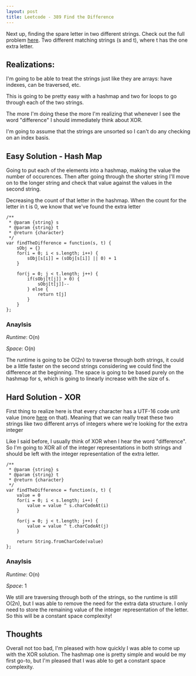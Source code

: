 ```yaml
---
layout: post
title: Leetcode - 389 Find the Difference
---
```


Next up, finding the spare letter in two different strings. Check out the full problem [here](https://leetcode.com/problems/find-the-difference/). Two different matching strings (s and t), where t has the one extra letter.

## Realizations:

I'm going to be able to treat the strings just like they are arrays: have indexes, can be traversed, etc.

This is going to be pretty easy with a hashmap and two for loops to go through each of the two strings.

The more I'm doing these the more I'm realizing that whenever I see the word "difference" I should immediately think about XOR.

I'm going to assume that the strings are unsorted so I can't do any checking on an index basis.


## Easy Solution - Hash Map 

Going to put each of the elements into a hashmap, making the value the number of occurences. Then after going through the shorter string I'll move on to the longer string and check that value against the values in the second string.

Decreasing the count of that letter in the hashmap. When the count for the letter in t is 0, we know that we've found the extra letter

```
/**
 * @param {string} s
 * @param {string} t
 * @return {character}
 */
var findTheDifference = function(s, t) {
    sObj = {}
    for(i = 0; i < s.length; i++) {
        sObj[s[i]] = (sObj[s[i]] || 0) + 1
    }
    
    for(j = 0; j < t.length; j++) {
        if(sObj[t[j]] > 0) {
            sObj[t[j]]--
        } else {
            return t[j]
        }
    }
};
```

### Anaylsis

*Runtime*: O(n)

*Space*: O(n) 

The runtime is going to be O(2n) to traverse through both strings, it could be a little faster on the second strings considering we could find the difference at the beginning. The space is going to be based purely on the hashmap for s, which is going to linearly increase with the size of s.

## Hard Solution - XOR 

First thing to realize here is that every character has a UTF-16 code unit value (more [here](https://developer.mozilla.org/en-US/docs/Web/JavaScript/Reference/Global_Objects/String/charCodeAt) on that). Meaning that we can really treat these two strings like two different arrys of integers where we're looking for the extra integer

Like I said before, I usually think of XOR when I hear the word "difference". So I'm going to XOR all of the integer representations in both strings and should be left with the integer representation of the extra letter.

```
/**
 * @param {string} s
 * @param {string} t
 * @return {character}
 */
var findTheDifference = function(s, t) {
    value = 0
    for(i = 0; i < s.length; i++) {
        value = value ^ s.charCodeAt(i)
    }
    
    for(j = 0; j < t.length; j++) {
        value = value ^ t.charCodeAt(j)
    }
    
    return String.fromCharCode(value)
};
```

### Anaylsis

*Runtime*: O(n)

*Space*: 1 

We still are traversing through both of the strings, so the runtime is still O(2n), but I was able to remove the need for the extra data structure. I only need to store the remaining value of the integer representation of the letter. So this will be a constant space complexity!

## Thoughts

Overall not too bad, I'm pleased with how quickly I was able to come up with the XOR solution. The hashmap one is pretty simple and would be my first go-to, but I'm pleased that I was able to get a constant space complexity.
